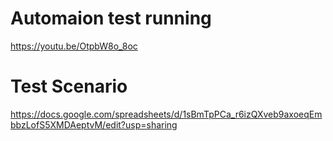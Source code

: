 # Automaion test running
https://youtu.be/OtpbW8o_8oc

# Test Scenario
https://docs.google.com/spreadsheets/d/1sBmTpPCa_r6izQXveb9axoeqEmbbzLofS5XMDAeptvM/edit?usp=sharing
